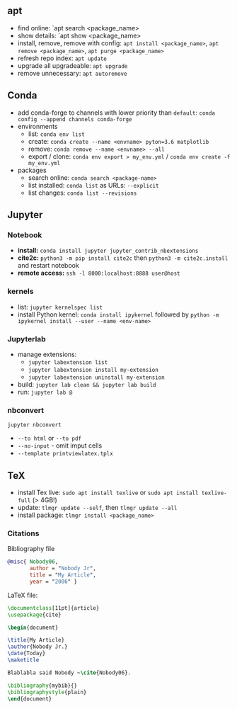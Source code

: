 ## apt
- find online: `apt search <package_name>
- show details: `apt show <package_name>
- install, remove, remove with config: `apt install <package_name>`, `apt remove <package_name>`, `apt purge <package_name>`
- refresh repo index: `apt update`
- upgrade all upgradeable: `apt upgrade`
- remove unnecessary: `apt autoremove`

## Conda
- add conda-forge to channels with lower priority than `default`: `conda config --append channels conda-forge`
- environments
  - list: `conda env list`
  - create: `conda create --name <envname> pyton=3.6 matplotlib`
  - remove: `conda remove --name <envname> --all`
  - export / clone: `conda env export > my_env.yml` / `conda env create -f my_env.yml`
- packages
  - search online: `conda search <package-name>`
  - list installed: `conda list` as URLs: `--explicit`
  - list changes: `conda list --revisions`

## Jupyter
### Notebook
- **install:** `conda install jupyter jupyter_contrib_nbextensions`
- **cite2c:** `python3 -m pip install cite2c` then `python3 -m cite2c.install` and restart notebook
- **remote access:** `ssh -l 8000:localhost:8888 user@host`

### kernels
- list: `jupyter kernelspec list`
- install Python kernel: `conda install ipykernel` followed by `python -m ipykernel install --user --name <env-name>`

### Jupyterlab
- manage extensions:
  - `jupyter labextension list`
  - `jupyter labextension install my-extension`
  - `jupyter labextension uninstall my-extension`
- build: `jupyter lab clean && jupyter lab build`
- run: `jupyter lab @`

### nbconvert
`jupyter nbconvert`
- `--to html` or `--to pdf`
- `--no-input` - omit imput cells
- `--template printviewlatex.tplx`
## TeX
- install Tex live: `sudo apt install texlive` or `sudo apt install texlive-full` (> 4GB!)
- update: `tlmgr update --self`, then `tlmgr update --all`
- install package: `tlmgr install <package_name>`
### Citations
Bibliography file
```bibtex
@misc{ Nobody06,
       author = "Nobody Jr",
       title = "My Article",
       year = "2006" }
```
LaTeX file:
```latex
\documentclass[11pt]{article}
\usepackage{cite}

\begin{document}

\title{My Article}
\author{Nobody Jr.}
\date{Today}
\maketitle

Blablabla said Nobody ~\cite{Nobody06}.

\bibliography{mybib}{}
\bibliographystyle{plain}
\end{document}
```




